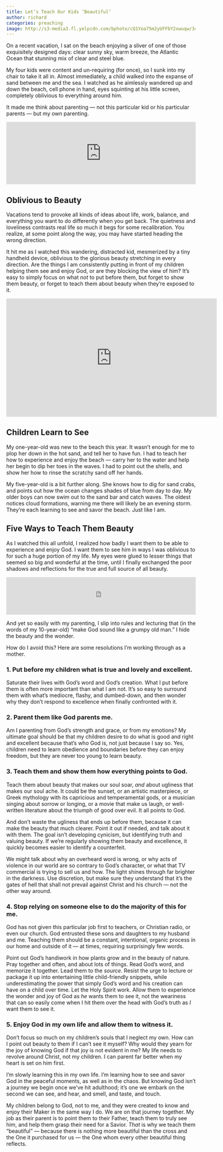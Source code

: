 ```yaml
---
title: Let’s Teach Our Kids ‘Beautiful’
author: richard
categories: preaching
image: http://s3-media3.fl.yelpcdn.com/bphoto/cQ1Yoa75m2yUFFbY2xwuqw/348s.jpg
---
```


On a recent vacation, I sat on the beach enjoying a sliver of one of those exquisitely designed days: clear sunny sky, warm breeze, the Atlantic Ocean that stunning mix of clear and steel blue.

My four kids were content and un-requiring (for once), so I sunk into my chair to take it all in. Almost immediately, a child walked into the expanse of sand between me and the sea. I watched as he aimlessly wandered up and down the beach, cell phone in hand, eyes squinting at his little screen, completely oblivious to everything around him.

It made me think about parenting — not this particular kid or his particular parents — but my own parenting.

<iframe width="100%" height="166" scrolling="no" frameborder="no" src="https://w.soundcloud.com/player/?url=https%3A//api.soundcloud.com/tracks/252173687&amp;color=4f7b9b&amp;auto_play=false&amp;hide_related=false&amp;show_comments=true&amp;show_user=true&amp;show_reposts=false"></iframe>

## Oblivious to Beauty

Vacations tend to provoke all kinds of ideas about life, work, balance, and everything you want to do differently when you get back. The quietness and loveliness contrasts real life so much it begs for some recalibration. You realize, at some point
  along the way, you may have started heading the wrong direction.

It hit me as I watched this wandering, distracted kid, mesmerized by a tiny handheld device, oblivious to the glorious beauty stretching in every direction. Are the things I am consistently putting in front of my children helping them see and enjoy God, or are they blocking the view of him? It’s easy to simply focus on what _not_ to put before them, but forget to show them beauty, or forget to teach them about beauty when they’re exposed to it.

<iframe width="560" height="315" src="https://www.youtube.com/embed/ejPHhQ4PNKY?rel=0" frameborder="0" allowfullscreen></iframe>

## Children Learn to See

My one-year-old was new to the beach this year. It wasn’t enough for me to plop her down in the hot sand, and tell her to have fun. I had to teach her how to experience and enjoy the beach — carry her to the water and help her begin to dip her toes in the waves. I had to point out the shells, and show her how to rinse the scratchy sand off her hands.

My five-year-old is a bit further along. She knows how to dig for sand crabs, and points out how the ocean changes shades of blue from day to day. My older boys can now swim out to the sand bar and catch waves. The oldest notices cloud formations, warning me there will likely be an evening storm. They’re each learning to see and savor the beach. Just like I am.

## Five Ways to Teach Them Beauty

As I watched this all unfold, I realized how badly I want them to be able to experience and enjoy God. I want them to see him in ways I was oblivious to for such a huge portion of my life. My eyes were glued to lesser things that seemed so big and wonderful at the time, until I finally exchanged the poor shadows and reflections for the true and full source of all beauty.

<iframe id="audio_iframe" src="https://www.podbean.com/media/player/ckif8-6238be?skin=103" width="100%" height="100" frameborder="0" scrolling="no"></iframe>

And yet so easily with my parenting, I slip into rules and lecturing that (in the words of my 10-year-old) “make God sound like a grumpy old man.” I hide the beauty and the wonder.

How do I avoid this? Here are some resolutions I’m working through as a mother.

### 1. Put before my children what is true and lovely and excellent.

Saturate their lives with God’s word and God’s creation. What I put before them is often more important than what I am not. It’s so easy to surround them with what’s mediocre, flashy, and dumbed-down, and then wonder why they don’t respond to excellence
  when finally confronted with it.

### 2. Parent them like God parents me.

Am I parenting from God’s strength and grace, or from my emotions? My ultimate goal should be that my children desire to do what is good and right and excellent because that’s who God is, not just because I say so. Yes, children need to learn obedience
  and boundaries before they can enjoy freedom, but they are never too young to learn beauty.

### 3. Teach them and show them how everything points to God.

Teach them about beauty that makes our soul soar, _and_ about ugliness that makes our soul ache. It could be the sunset, or an artistic masterpiece, or Greek mythology with its capricious and temperamental gods, or a musician singing about sorrow or longing, or a movie that make us laugh, or well-written literature about the triumph of good over evil. It all points to God.

And don’t waste the ugliness that ends up before them, because it can make the beauty that much clearer. Point it out if needed, and talk about it with them. The goal isn’t developing cynicism, but identifying truth and valuing beauty. If we’re regularly showing them beauty and excellence, it quickly becomes easier to identify a counterfeit.

We might talk about why an overheard word is wrong, or why acts of violence in our world are so contrary to God’s character, or what that TV commercial is trying to sell us and how. The light shines through far brighter in the darkness. Use discretion, but make sure they understand that it’s the gates of hell that shall not prevail against Christ and his church — not the other way around.

### 4. Stop relying on someone else to do the majority of this for me.

God has not given this particular job first to teachers, or Christian radio, or even our church. God entrusted these sons and daughters to my husband and me. Teaching them should be a constant, intentional, organic process in our home and outside of it — at times, requiring surprisingly few words.

Point out God’s handiwork in how plants grow and in the beauty of nature. Pray together and often, and about lots of things. Read God’s word, and memorize it together. Lead them to the _source_. Resist the urge to lecture or package it up into entertaining little child-friendly snippets, while underestimating the power that simply God’s word and his creation can have on a child over time. Let the Holy Spirit work. Allow them to experience the wonder and joy of God as _he_ wants them to see it, not the weariness that can so easily come when I hit them over the head with God’s truth as _I_ want them to see it.

### 5. Enjoy God in my own life and allow them to witness it.

Don’t focus so much on my children’s souls that I neglect my own. How can I point out beauty to them if I can’t see it myself? Why would they yearn for the joy of knowing God if that joy is not evident in me? My life needs to revolve around Christ, not my children. I can parent far better when my heart is set on him first.

I’m slowly learning this in my own life. I’m learning how to see and savor God in the peaceful moments, as well as in the chaos. But knowing God isn’t a journey we begin once we’ve hit adulthood; it’s one we embark on the second we can see, and hear, and smell, and taste, and touch.

My children belong to God, not to me, and they were created to know and enjoy their Maker in the same way I do. We are on that journey together. My job as their parent is to point them to their Father, teach them to truly see him, and help them grasp their need for a Savior. _That_ is why we teach them “beautiful” — because there is nothing more beautiful than the cross and the One it purchased for us — the One whom every other beautiful thing reflects.
